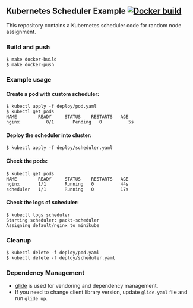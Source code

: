 ## Kubernetes Scheduler Example [![Docker build](https://img.shields.io/docker/automated/onuryilmaz/k8s-scheduler-example.svg)](https://hub.docker.com/r/onuryilmaz/k8s-scheduler-example/tags/)

This repository contains a Kubernetes scheduler code for random node assignment.

### Build and push
```
$ make docker-build
$ make docker-push
```

### Example usage

#### Create a pod with custom scheduler:
```
$ kubectl apply -f deploy/pod.yaml
$ kubectl get pods
NAME  		READY     STATUS    RESTARTS   AGE
nginx          0/1       Pending   0          5s
```

#### Deploy the scheduler into cluster:
```
$ kubectl apply -f deploy/scheduler.yaml
```

#### Check the pods:
```
$ kubectl get pods
NAME        READY     STATUS    RESTARTS   AGE
nginx       1/1       Running   0          44s
scheduler   1/1       Running   0          17s
```

#### Check the logs of scheduler:
```
$ kubectl logs scheduler
Starting scheduler: packt-scheduler
Assigning default/nginx to minikube 
```

### Cleanup
```
$ kubectl delete -f deploy/pod.yaml
$ kubectl delete -f deploy/scheduler.yaml
```

### Dependency Management
* [glide](https://github.com/Masterminds/glide) is used for vendoring and dependency management.
* If you need to change client library version, update `glide.yaml` file and run `glide up`. 